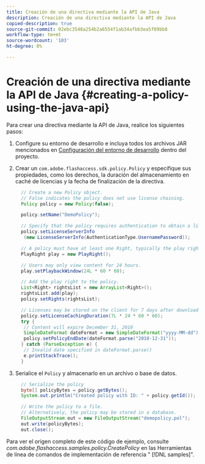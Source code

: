 ```yaml
---
title: Creación de una directiva mediante la API de Java
description: Creación de una directiva mediante la API de Java
copied-description: true
source-git-commit: 02ebc3548a254b2a6554f1ab34afbb3ea5f09bb8
workflow-type: tm+mt
source-wordcount: '103'
ht-degree: 0%

---
```


# Creación de una directiva mediante la API de Java {#creating-a-policy-using-the-java-api}

Para crear una directiva mediante la API de Java, realice los siguientes pasos:

1. Configure su entorno de desarrollo e incluya todos los archivos JAR mencionados en [Configuración del entorno de desarrollo](../../aaxs-protecting-content/content-setting-up-the-sdk/content-setting-up-the-dev-env.md) dentro del proyecto.
1. Crear un `com.adobe.flashaccess.sdk.policy.Policy` y especifique sus propiedades, como los derechos, la duración del almacenamiento en caché de licencias y la fecha de finalización de la directiva.

   ```java
     // Create a new Policy object.  
     // False indicates the policy does not use license chaining.  
     Policy policy = new Policy(false);  
   
     policy.setName("DemoPolicy");  
   
     // Specify that the policy requires authentication to obtain a license.  
     policy.setLicenseServerInfo  
      (new LicenseServerInfo(AuthenticationType.UsernamePassword));  
   
     // A policy must have at least one Right, typically the play right  
     PlayRight play = new PlayRight();  
   
     // Users may only view content for 24 hours.  
     play.setPlaybackWindow(24L * 60 * 60);  
   
     // Add the play right to the policy.  
     List<Right> rightsList = new ArrayList<Right>();  
     rightsList.add(play);  
     policy.setRights(rightsList);  
   
     // Licenses may be stored on the client for 7 days after downloading  
     policy.setLicenseCachingDuration(7L * 24 * 60 * 60);  
     try {  
      // Content will expire December 31, 2010  
      SimpleDateFormat dateFormat = new SimpleDateFormat("yyyy-MM-dd");  
      policy.setPolicyEndDate(dateFormat.parse("2010-12-31"));  
     } catch (ParseException e) {  
      // Invalid date specified in dateFormat.parse()  
      e.printStackTrace();  
     }
   ```

1. Serialice el `Policy` y almacenarlo en un archivo o base de datos.

   ```java
     // Serialize the policy  
     byte[] policyBytes = policy.getBytes();  
     System.out.println("Created policy with ID: " + policy.getId());  
   
     // Write the policy to a file.   
     // Alternatively, the policy may be stored in a database.  
     FileOutputStream out = new FileOutputStream("demopolicy.pol");  
     out.write(policyBytes);  
     out.close();
   ```

Para ver el origen completo de este código de ejemplo, consulte *com.adobe.flashaccess.samples.policy.CreatePolicy* en las Herramientas de línea de comandos de implementación de referencia &quot; [!DNL samples]&quot;.
